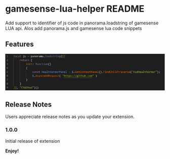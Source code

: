 # gamesense-lua-helper README

Add support to identifier of js code in panorama.loadstring of gamesense LUA api.
Alos add panorama.js and gamesense lua code snippets

## Features
![feature 1](images/feature-1.png)

## Release Notes

Users appreciate release notes as you update your extension.

### 1.0.0

Initial release of extension


**Enjoy!**
